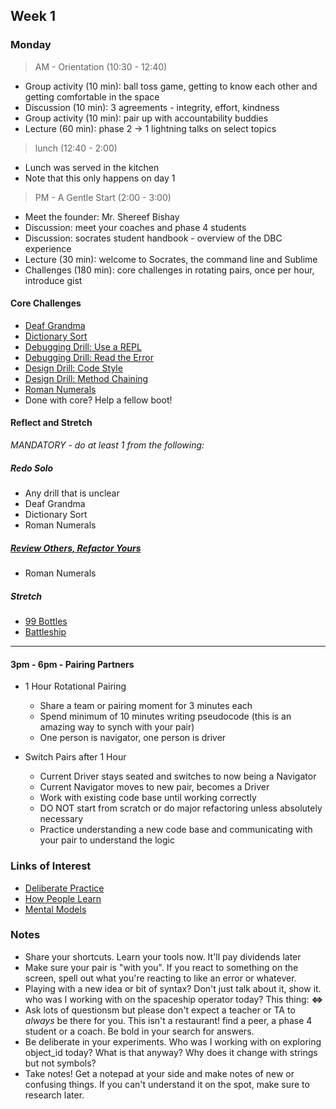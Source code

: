 ## Week 1

### Monday

> AM - Orientation (10:30 - 12:40)

- Group activity (10 min): ball toss game, getting to know each other and getting comfortable in the space
- Discussion (10 min): 3 agreements - integrity, effort, kindness
- Group activity (10 min): pair up with accountability buddies
- Lecture (60 min): phase 2 -> 1 lightning talks on select topics

> lunch (12:40 - 2:00)

- Lunch was served in the kitchen
- Note that this only happens on day 1

> PM - A Gentle Start (2:00 - 3:00)

- Meet the founder: Mr. Shereef Bishay
- Discussion: meet your coaches and phase 4 students
- Discussion: socrates student handbook - overview of the DBC experience
- Lecture (30 min): welcome to Socrates, the command line and Sublime
- Challenges (180 min): core challenges in rotating pairs, once per hour, introduce gist

#### Core Challenges

- [Deaf Grandma](https://github.com/Devbootcamp/deaf-grandma-challenge)
- [Dictionary Sort](https://github.com/Devbootcamp/dictionary-sort-challenge)
- [Debugging Drill: Use a REPL](https://github.com/Devbootcamp/debugging-drill-use-a-repl-challenge)
- [Debugging Drill: Read the Error](https://github.com/Devbootcamp/debugging-drill-read-the-error-challenge)
- [Design Drill: Code Style](https://github.com/Devbootcamp/design-drill-code-style-challenge)
- [Design Drill: Method Chaining](https://github.com/Devbootcamp/design-drill-method-chaining-challenge)
- [Roman Numerals](https://github.com/Devbootcamp/roman-numerals-challenge)
- Done with core? Help a fellow boot!

#### Reflect and Stretch

*MANDATORY - do at least 1 from the following:*

##### Redo Solo

- Any drill that is unclear
- Deaf Grandma
- Dictionary Sort
- Roman Numerals

##### [Review Others, Refactor Yours](https://github.com/Devbootcamp/review-others-refactor-yours-deaf-grandma-roman-numerals-challenge)

- Roman Numerals

##### Stretch

- [99 Bottles](https://github.com/Devbootcamp/99-bottles-challenge)
- [Battleship](https://github.com/Devbootcamp/battleship-challenge)

-------------------------------------------------------------------------------

#### 3pm - 6pm - Pairing Partners

- 1 Hour Rotational Pairing
  - Share a team or pairing moment for 3 minutes each
  - Spend minimum of 10 minutes writing pseudocode (this is an amazing way to synch with your pair)
  - One person is navigator, one person is driver

- Switch Pairs after 1 Hour
  - Current Driver stays seated and switches to now being a Navigator
  - Current Navigator moves to new pair, becomes a Driver
  - Work with existing code base until working correctly
  - DO NOT start from scratch or do major refactoring unless absolutely necessary
  - Practice understanding a new code base and communicating with your pair to understand the logic

### Links of Interest

- [Deliberate Practice](http://www.farnamstreetblog.com/2012/07/what-is-deliberate-practice/)
- [How People Learn](http://www.farnamstreetblog.com/2013/01/how-people-learn/)
- [Mental Models](http://www.farnamstreetblog.com/mental-models/)

### Notes

- Share your shortcuts. Learn your tools now. It'll pay dividends later
- Make sure your pair is "with you". If you react to something on the screen, spell out what you're reacting to like an error or whatever.
- Playing with a new idea or bit of syntax? Don't just talk about it, show it. who was I working with on the spaceship operator today? This thing: **<=>**
- Ask lots of questionsm but please don't expect a teacher or TA to *always* be there for you.  This isn't a restaurant! find a peer, a phase 4 student or a coach. Be bold in your search for answers.
- Be deliberate in your experiments. Who was I working with on exploring object_id today? What is that anyway? Why does it change with strings but not symbols?
- Take notes! Get a notepad at your side and make notes of new or confusing things. If you can't understand it on the spot, make sure to research later.
